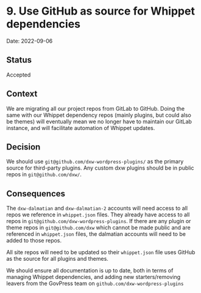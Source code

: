 # 9. Use GitHub as source for Whippet dependencies

Date: 2022-09-06

## Status

Accepted

## Context

We are migrating all our project repos from GitLab to GitHub. Doing the same with our Whippet dependency repos (mainly plugins, but could also be themes) will eventually mean we no longer have to maintain our GitLab instance, and will facilitate automation of Whippet updates.

## Decision

We should use `git@github.com/dxw-wordpress-plugins/` as the primary source for third-party plugins. Any custom dxw plugins should be in public repos in `git@github.com/dxw/`.

## Consequences

The `dxw-dalmatian` and `dxw-dalmatian-2` accounts will need access to all repos we reference in `whippet.json` files. They already have access to all repos in `git@github.com/dxw-wordpress-plugins`. If there are any plugin or theme repos in `git@github.com/dxw` which cannot be made public and are referenced in `whippet.json` files, the dalmatian accounts will need to be added to those repos.

All site repos will need to be updated so their `whippet.json` file uses GitHub as the source for all plugins and themes.

We should ensure all documentation is up to date, both in terms of managing Whippet dependencies, and adding new starters/removing leavers from the GovPress team on `github.com/dxw-wordpress-plugins`
